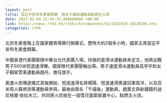 ```yaml
---
layout: post
title: 習近平宣布冬奧會開幕　兩名千禧後運動員點燃主火炬
date: 2022-02-04 22:45:33.000000000 +08:00
link: https://news.rthk.hk/rthk/ch/component/k2/1632019-20220204.htm
categories: rthk
---
```


北京冬奧會晚上在國家體育場舉行開幕式，歷時大約2個多小時，國家主席習近平宣布冬奧會開幕。

中國香港代表團緊隨中華台北代表團入場，持旗的是滑冰運動員朱定文，他將出戰男子500米短道速滑賽。國家隊代表團壓軸出場，男子速度滑冰運動員高亭宇和女子鋼架雪車運動員趙丹，擔任旗手。

奧運火炬傳遞儀式其後開始，短道速滑名將楊陽、短道速滑奧運冠軍周洋，以及百米飛人蘇炳添等運動員參與，最後由兩名「千禧後」運動員，趙嘉文與新疆籍的迪尼格爾·依拉木江，共同將火炬放在一個雪花圖案裝置中心，點燃主火炬。
